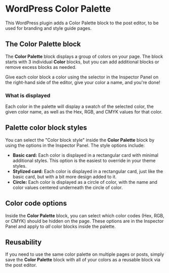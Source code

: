 # WordPress Color Palette

This WordPress plugin adds a Color Palette block to the post editor, to be used for branding and style guide pages.

## The Color Palette block

The __Color Palette__ block displays a group of colors on your page. The block starts with 3 individual __Color__ blocks, but you can add additional blocks or remove excess blocks as needed.

Give each color block a color using the selector in the Inspector Panel on the right-hand side of the editor, give your color a name, and you're done!

### What is displayed

Each color in the palette will display a swatch of the selected color, the given color name, as well as the Hex, RGB, and CMYK values for that color.

## Palette color block styles

You can select the "Color block style" inside the __Color Palette__ block by using the options in the Inspector Panel. The style options include:

* __Basic card:__ Each color is displayed in a rectangular card with minimal additional styles. This option is the easiest to override in your theme styles.
* __Stylized card:__ Each color is displayed in a rectangular card, just like the basic card, but with a bit more design added to it.
* __Circle:__ Each color is displayed as a circle of color, with the name and color values centered underneath the circle of color.

## Color code options

Inside the __Color Palette__ block, you can select which color codes (Hex, RGB, or CMYK) should be hidden on the page. These options are in the Inspector Panel and apply to _all_ color blocks inside the palette.

## Reusability

If you need to use the same color palette on multiple pages or posts, simply save the __Color Palette__ block with all of your colors as a reusable block via the post editor.
